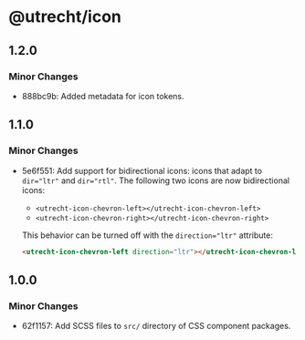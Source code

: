 # @utrecht/icon

## 1.2.0

### Minor Changes

- 888bc9b: Added metadata for icon tokens.

## 1.1.0

### Minor Changes

- 5e6f551: Add support for bidirectional icons: icons that adapt to `dir="ltr"` and `dir="rtl"`. The following two icons are now bidirectional icons:

  - `<utrecht-icon-chevron-left></utrecht-icon-chevron-left>`
  - `<utrecht-icon-chevron-right></utrecht-icon-chevron-right>`

  This behavior can be turned off with the `direction="ltr"` attribute:

  ```html
  <utrecht-icon-chevron-left direction="ltr"></utrecht-icon-chevron-left>
  ```

## 1.0.0

### Minor Changes

- 62f1157: Add SCSS files to `src/` directory of CSS component packages.
